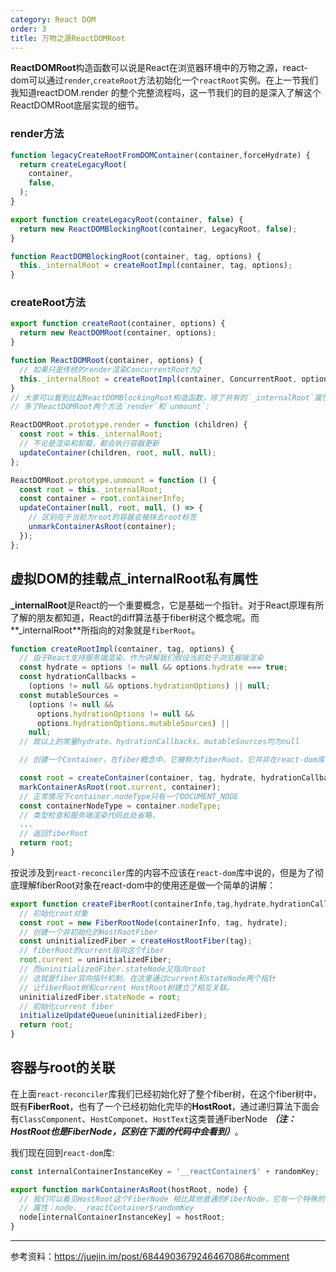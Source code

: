 ```yaml
---
category: React DOM
order: 3
title: 万物之源ReactDOMRoot
---
```


**ReactDOMRoot**构造函数可以说是React在浏览器环境中的万物之源，react-dom可以通过`render`,`createRoot`方法初始化一个`reactRoot`实例。在上一节我们我知道reactDOM.render 的整个完整流程吗，这一节我们的目的是深入了解这个ReactDOMRoot底层实现的细节。

### render方法

```js
function legacyCreateRootFromDOMContainer(container,forceHydrate) {
  return createLegacyRoot(
    container,
    false,
  );
}

export function createLegacyRoot(container, false) {
  return new ReactDOMBlockingRoot(container, LegacyRoot, false);
}

function ReactDOMBlockingRoot(container, tag, options) {
  this._internalRoot = createRootImpl(container, tag, options);
}
```

### createRoot方法

```js
export function createRoot(container, options) {
  return new ReactDOMRoot(container, options);
}

function ReactDOMRoot(container, options) {
  // 如果只是传统的render渲染ConcurrentRoot为2
  this._internalRoot = createRootImpl(container, ConcurrentRoot, options);
}
// 大家可以看到比起ReactDOMBlockingRoot构造函数，除了共有的`_internalRoot`属性
// 多了ReactDOMRoot两个方法`render`和`unmount`:

ReactDOMRoot.prototype.render = function (children) {
  const root = this._internalRoot;
  // 不论是渲染和卸载，都会执行容器更新
  updateContainer(children, root, null, null);
};

ReactDOMRoot.prototype.unmount = function () {
  const root = this._internalRoot;
  const container = root.containerInfo;
  updateContainer(null, root, null, () => {
    // 区别在于当前为root的容器会被抹去root标签
    unmarkContainerAsRoot(container);
  });
};
```
## 虚拟DOM的挂载点_internalRoot私有属性

**_internalRoot**是React的一个重要概念，它是基础一个指针。对于React原理有所了解的朋友都知道，React的diff算法基于fiber树这个概念呢。而**_internalRoot**所指向的对象就是`fiberRoot`。

```js
function createRootImpl(container, tag, options) {
  // 由于React支持服务端渲染，作为讲解我们假设当前处于浏览器端渲染
  const hydrate = options != null && options.hydrate === true;
  const hydrationCallbacks =
    (options != null && options.hydrationOptions) || null;
  const mutableSources =
    (options != null &&
      options.hydrationOptions != null &&
      options.hydrationOptions.mutableSources) ||
    null;
  // 故以上的常量hydrate、hydrationCallbacks、mutableSources均为null

  // 创建一个Container，在fiber概念中，它被称为fiberRoot。它并非在react-dom库中，而是在react-reconciler库、/// 中。createContainer这个函数实际调用的函数叫createFiberRoot

  const root = createContainer(container, tag, hydrate, hydrationCallbacks);
  markContainerAsRoot(root.current, container);
  // 正常情况下container.nodeType只有一个DOCUMENT_NODE
  const containerNodeType = container.nodeType;
  // 类型检查和服务端渲染代码此处省略，
  ...
  // 返回fiberRoot
  return root;
}
```

按说涉及到`react-reconciler`库的内容不应该在`react-dom`库中说的，但是为了彻底理解fiberRoot对象在react-dom中的使用还是做一个简单的讲解：

```js
export function createFiberRoot(containerInfo,tag,hydrate,hydrationCallbacks) {
  // 初始化root对象
  const root = new FiberRootNode(containerInfo, tag, hydrate);
  // 创建一个非初始化的HostRootFiber
  const uninitializedFiber = createHostRootFiber(tag);
  // fiberRoot的current指向这个fiber
  root.current = uninitializedFiber;
  // 而uninitializedFiber.stateNode又指向root
  // 这就是fiber双向指针机制，在这里通过current和stateNode两个指针
  // 让fiberRoot树和current HostRoot树建立了相互关联。
  uninitializedFiber.stateNode = root;
  // 初始化current fiber
  initializeUpdateQueue(uninitializedFiber);
  return root;
}
```

## 容器与root的关联

在上面`react-reconciler`库我们已经初始化好了整个fiber树，在这个fiber树中，既有**FiberRoot**，也有了一个已经初始化完毕的**HostRoot**，通过递归算法下面会有`ClassComponent`、`HostComponet`、`HostText`这类普通FiberNode ***（注：HostRoot也是FiberNode，区别在下面的代码中会看到）***。

我们现在回到`react-dom`库:

```js
const internalContainerInstanceKey = '__reactContainer$' + randomKey;

export function markContainerAsRoot(hostRoot, node) {
  // 我们可以看见HostRoot这个FiberNode 相比其他普通的FiberNode，它有一个特殊的
  // 属性：node.__reactContainer$randomKey
  node[internalContainerInstanceKey] = hostRoot;
}
```

---
 参考资料：https://juejin.im/post/6844903679246467086#comment
